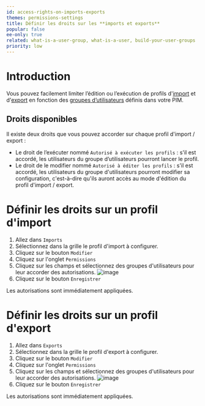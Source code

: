 ```yaml
---
id: access-rights-on-imports-exports
themes: permissions-settings
title: Définir les droits sur les **imports et exports**
popular: false
ee-only: true
related: what-is-a-user-group, what-is-a-user, build-your-user-groups
priority: low
---
```


# Introduction

Vous pouvez facilement limiter l’édition ou l’exécution de profils d'[import](imports.html) et d'[export](exports.html) en fonction des [groupes d’utilisateurs](what-is-a-user-group.html) définis dans votre PIM.

## Droits disponibles

Il existe deux droits que vous pouvez accorder sur chaque profil d'import / export :
- Le droit de l’exécuter nommé `Autorisé à exécuter les profils` : s'il est accordé, les utilisateurs du groupe d’utilisateurs pourront lancer le profil.
- Le droit de le modifier nommé `Autorisé à éditer les profils` : s'il est accordé, les utilisateurs du groupe d'utilisateurs pourront modifier sa configuration, c'est-à-dire qu'ils auront accès au mode d'édition du profil d'import / export.

# Définir les droits sur un profil d'import

1. Allez dans `Imports`
2. Sélectionnez dans la grille le profil d'import à configurer.
3. Cliquez sur le bouton `Modifier`
4. Cliquez sur l'onglet `Permissions`
5. Cliquez sur les champs et sélectionnez des groupes d'utilisateurs pour leur accorder des autorisations.
      ![image](Imports_Permissions_fr.png)
6. Cliquez sur le bouton `Enregistrer`

Les autorisations sont immédiatement appliquées.

# Définir les droits sur un profil d'export

1. Allez dans `Exports`
2. Sélectionnez dans la grille le profil d'export à configurer.
3. Cliquez sur le bouton `Modifier`
4. Cliquez sur l'onglet `Permissions`
5. Cliquez sur les champs et sélectionnez des groupes d'utilisateurs pour leur accorder des autorisations.
      ![image](Exports_Permissions_fr.png)
6. Cliquez sur le bouton `Enregistrer`

Les autorisations sont immédiatement appliquées.
